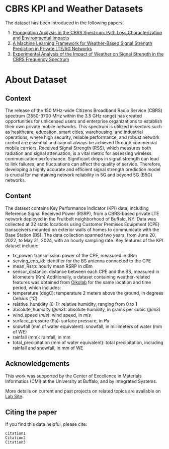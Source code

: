 # CBRS KPI and Weather Datasets
The dataset has been introduced in the following papers:

1. [Propagation Analysis in the CBRS Spectrum: Path Loss Characterization and Environmental Impacts]()
2. [A Machine Learning Framework for Weather-Based Signal Strength Prediction in Private LTE/5G Networks]()
3. [Experimental Analysis of the Impact of Weather on Signal Strength in the CBRS Frequency Spectrum]()


# About Dataset
## Context
The release of the 150 MHz-wide Citizens Broadband Radio Service (CBRS) spectrum (3550-3700 MHz within the 3.5 GHz range) has created opportunities for unlicensed users and enterprise organizations to establish their own private mobile networks. This spectrum is utilized in sectors such as healthcare, education, smart cities, warehousing, and industrial operations, where high security, reliable performance, and robust network control are essential and cannot always be achieved through commercial mobile carriers. Received Signal Strength (RSS), which measures both radiation and signal attenuation, is a vital metric for assessing wireless communication performance. Significant drops in signal strength can lead to link failures, and fluctuations can affect the quality of service. Therefore, developing a highly accurate and efficient signal strength prediction model is crucial for maintaining network reliability in 5G and beyond 5G (B5G) networks.
## Content
The dataset contains Key Performance Indicator (KPI) data, including Reference Signal Received Power (RSRP), from a CBRS-based private LTE network deployed in the Fruitbelt neighborhood of Buffalo, NY. Data was collected at 32 static locations using Customer Premises Equipment (CPE) transceivers mounted on exterior walls of homes to communicate with the Base Station (BS). The data collection spanned two years, from June 20, 2022, to May 31, 2024, with an hourly sampling rate. Key features of the KPI dataset include:
- tx_power: transmission power of the CPE, measured in dBm
- serving_enb_id: identifier for the BS antenna connected to the CPE
- mean_Rsrp: hourly mean RSRP in dBm
- sensor_distance: distance between each CPE and the BS, measured in kilometers (Km)
Additionally, a dataset containing weather-related features was obtained from [Oikolab](https://oikolab.com/) for the same location and time period, which includes:
- temperature (degC): temperature 2 meters above the ground, in degrees Celsius (°𝐶)
- relative_humidity (0-1): relative humidity, ranging from 0 to 1
- absolute_humidity (𝑔/𝑚3): absolute humidity, in grams per cubic (𝑔/𝑚3)
- wind_speed (𝑚/𝑠): wind speed, in 𝑚/𝑠
- surface_pressure (Pa): surface pressure, in 𝑃𝑎
- snowfall (mm of water equivalent): snowfall, in millimeters of water (mm of WE)
- rainfall (mm): rainfall, in mm
- total_precipitation (mm of water equivalent): total precipitation, including rainfall and snowfall, in mm of WE
## Acknowledgements
This work was supported by the Center of Excellence in Materials
Informatics (CMI) at the University at Buffalo, and by Integrated Systems.

More details on current and past projects on related topics are available on [Lab Site]().
## Citing the paper
If you find this data helpful, please cite:

	Citation1
	Citation2
	Citation3
